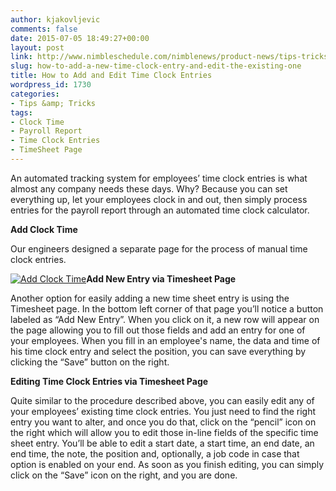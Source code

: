 ```yaml
---
author: kjakovljevic
comments: false
date: 2015-07-05 18:49:27+00:00
layout: post
link: http://www.nimbleschedule.com/nimblenews/product-news/tips-tricks/how-to-add-a-new-time-clock-entry-and-edit-the-existing-one/
slug: how-to-add-a-new-time-clock-entry-and-edit-the-existing-one
title: How to Add and Edit Time Clock Entries
wordpress_id: 1730
categories:
- Tips &amp; Tricks
tags:
- Clock Time
- Payroll Report
- Time Clock Entries
- TimeSheet Page
---
```


An automated tracking system for employees’ time clock entries is what almost any company needs these days. Why? Because you can set everything up, let your employees clock in and out, then simply process entries for the payroll report through an automated time clock calculator.



**Add Clock Time**

Our engineers designed a separate page for the process of manual time clock entries.

[![Add Clock Time](http://www.nimbleschedule.com/wp-content/uploads/2015/07/Add-Clock-Time.jpg)](http://www.nimbleschedule.com/wp-content/uploads/2015/07/Add-Clock-Time.jpg)**Add New Entry via Timesheet Page**

Another option for easily adding a new time sheet entry is using the Timesheet page. In the bottom left corner of that page you’ll notice a button labeled as “Add New Entry”. When you click on it, a new row will appear on the page allowing you to fill out those fields and add an entry for one of your employees. When you fill in an employee's name, the data and time of his time clock entry and select the position, you can save everything by clicking the “Save” button on the right.

**Editing Time Clock Entries via Timesheet Page**

Quite similar to the procedure described above, you can easily edit any of your employees’ existing time clock entries. You just need to find the right entry you want to alter, and once you do that, click on the “pencil” icon on the right which will allow you to edit those in-line fields of the specific time sheet entry. You’ll be able to edit a start date, a start time, an end date, an end time, the note, the position and, optionally, a job code in case that option is enabled on your end. As soon as you finish editing, you can simply click on the “Save” icon on the right, and you are done.

